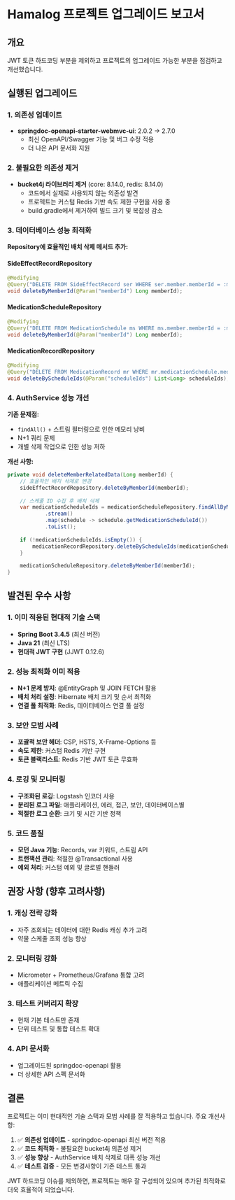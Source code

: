 # Hamalog 프로젝트 업그레이드 보고서

## 개요
JWT 토큰 하드코딩 부분을 제외하고 프로젝트의 업그레이드 가능한 부분을 점검하고 개선했습니다.

## 실행된 업그레이드

### 1. 의존성 업데이트
- **springdoc-openapi-starter-webmvc-ui**: 2.0.2 → 2.7.0
  - 최신 OpenAPI/Swagger 기능 및 버그 수정 적용
  - 더 나은 API 문서화 지원

### 2. 불필요한 의존성 제거
- **bucket4j 라이브러리 제거** (core: 8.14.0, redis: 8.14.0)
  - 코드에서 실제로 사용되지 않는 의존성 발견
  - 프로젝트는 커스텀 Redis 기반 속도 제한 구현을 사용 중
  - build.gradle에서 제거하여 빌드 크기 및 복잡성 감소

### 3. 데이터베이스 성능 최적화
**Repository에 효율적인 배치 삭제 메서드 추가:**

#### SideEffectRecordRepository
```java
@Modifying
@Query("DELETE FROM SideEffectRecord ser WHERE ser.member.memberId = :memberId")
void deleteByMemberId(@Param("memberId") Long memberId);
```

#### MedicationScheduleRepository
```java
@Modifying
@Query("DELETE FROM MedicationSchedule ms WHERE ms.member.memberId = :memberId")
void deleteByMemberId(@Param("memberId") Long memberId);
```

#### MedicationRecordRepository
```java
@Modifying
@Query("DELETE FROM MedicationRecord mr WHERE mr.medicationSchedule.medicationScheduleId IN :scheduleIds")
void deleteByScheduleIds(@Param("scheduleIds") List<Long> scheduleIds);
```

### 4. AuthService 성능 개선
**기존 문제점:**
- `findAll()` + 스트림 필터링으로 인한 메모리 낭비
- N+1 쿼리 문제
- 개별 삭제 작업으로 인한 성능 저하

**개선 사항:**
```java
private void deleteMemberRelatedData(Long memberId) {
    // 효율적인 배치 삭제로 변경
    sideEffectRecordRepository.deleteByMemberId(memberId);
    
    // 스케줄 ID 수집 후 배치 삭제
    var medicationScheduleIds = medicationScheduleRepository.findAllByMember_MemberId(memberId)
            .stream()
            .map(schedule -> schedule.getMedicationScheduleId())
            .toList();
    
    if (!medicationScheduleIds.isEmpty()) {
        medicationRecordRepository.deleteByScheduleIds(medicationScheduleIds);
    }
    
    medicationScheduleRepository.deleteByMemberId(memberId);
}
```

## 발견된 우수 사항

### 1. 이미 적용된 현대적 기술 스택
- **Spring Boot 3.4.5** (최신 버전)
- **Java 21** (최신 LTS)
- **현대적 JWT 구현** (JJWT 0.12.6)

### 2. 성능 최적화 이미 적용
- **N+1 문제 방지**: @EntityGraph 및 JOIN FETCH 활용
- **배치 처리 설정**: Hibernate 배치 크기 및 순서 최적화
- **연결 풀 최적화**: Redis, 데이터베이스 연결 풀 설정

### 3. 보안 모범 사례
- **포괄적 보안 헤더**: CSP, HSTS, X-Frame-Options 등
- **속도 제한**: 커스텀 Redis 기반 구현
- **토큰 블랙리스트**: Redis 기반 JWT 토큰 무효화

### 4. 로깅 및 모니터링
- **구조화된 로깅**: Logstash 인코더 사용
- **분리된 로그 파일**: 애플리케이션, 에러, 접근, 보안, 데이터베이스별
- **적절한 로그 순환**: 크기 및 시간 기반 정책

### 5. 코드 품질
- **모던 Java 기능**: Records, var 키워드, 스트림 API
- **트랜잭션 관리**: 적절한 @Transactional 사용
- **예외 처리**: 커스텀 예외 및 글로벌 핸들러

## 권장 사항 (향후 고려사항)

### 1. 캐싱 전략 강화
- 자주 조회되는 데이터에 대한 Redis 캐싱 추가 고려
- 약물 스케줄 조회 성능 향상

### 2. 모니터링 강화
- Micrometer + Prometheus/Grafana 통합 고려
- 애플리케이션 메트릭 수집

### 3. 테스트 커버리지 확장
- 현재 기본 테스트만 존재
- 단위 테스트 및 통합 테스트 확대

### 4. API 문서화
- 업그레이드된 springdoc-openapi 활용
- 더 상세한 API 스펙 문서화

## 결론

프로젝트는 이미 현대적인 기술 스택과 모범 사례를 잘 적용하고 있습니다. 주요 개선사항:

1. ✅ **의존성 업데이트** - springdoc-openapi 최신 버전 적용
2. ✅ **코드 최적화** - 불필요한 bucket4j 의존성 제거
3. ✅ **성능 향상** - AuthService 배치 삭제로 대폭 성능 개선
4. ✅ **테스트 검증** - 모든 변경사항이 기존 테스트 통과

JWT 하드코딩 이슈를 제외하면, 프로젝트는 매우 잘 구성되어 있으며 추가된 최적화로 더욱 효율적이 되었습니다.